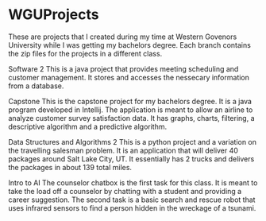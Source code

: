# WGUProjects
These are projects that I created during my time at Western Govenors University while I was getting my bachelors degree. Each branch contains the zip files for the projects in a different class.

Software 2
This is a java project that provides meeting scheduling and customer management. It stores and accesses the nessecary information from a database.

Capstone
This is the capstone project for my bachelors degree. It is a java program developed in Intellij. The application is meant to allow an airline to analyze customer survey satisfaction data. It has graphs, charts, filtering, a descriptive algorithm and a predictive algorithm.

Data Structures and Algorithms 2
This is a python project and a variation on the travelling salesman problem. It is an application that will deliver 40 packages around Salt Lake City, UT. It essentially has 2 trucks and delivers the packages in about 139 total miles.

Intro to AI
The counselor chatbox is the first task for this class. It is meant to take the load off a counselor by chatting with a student and providing a career suggestion.
The second task is a basic search and rescue robot that uses infrared sensors to find a person hidden in the wreckage of a tsunami.

